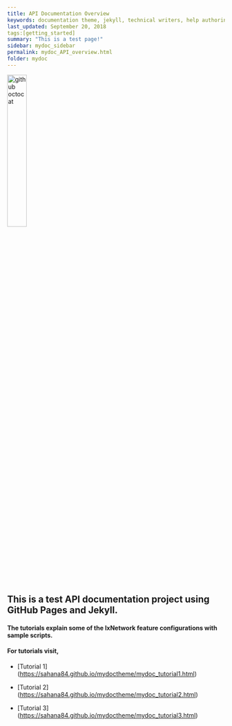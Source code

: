 ```yaml
---
title: API Documentation Overview
keywords: documentation theme, jekyll, technical writers, help authoring tools, hat replacements
last_updated: September 20, 2018
tags:[getting_started]
summary: "This is a test page!"
sidebar: mydoc_sidebar
permalink: mydoc_API_overview.html
folder: mydoc
---
```


<div> 
    <img src="{{ "/images/ixia.png" | absolute_url }}" alt="github octocat" style="width:30%;" >    
</div>

## This is a test API documentation project using GitHub Pages and Jekyll.

#### The tutorials explain some of the IxNetwork feature configurations with sample scripts.

#### For tutorials visit,
	
* [Tutorial 1] (https://sahana84.github.io/mydoctheme/mydoc_tutorial1.html)
	     
* [Tutorial 2] (https://sahana84.github.io/mydoctheme/mydoc_tutorial2.html)
	     
* [Tutorial 3] (https://sahana84.github.io/mydoctheme/mydoc_tutorial3.html)
